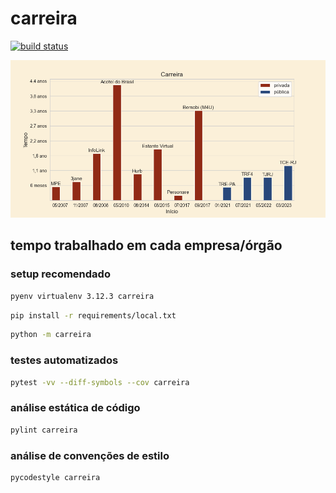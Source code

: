 # carreira

[![build status](https://github.com/fellipaocastro/carreira/actions/workflows/code_analysis.yml/badge.svg)](https://github.com/fellipaocastro/carreira/actions/workflows/code_analysis.yml)

![carreira](https://raw.githubusercontent.com/fellipaocastro/carreira/main/carreira/carreira.png)

## tempo trabalhado em cada empresa/órgão

### setup recomendado

```bash
pyenv virtualenv 3.12.3 carreira
```
```bash
pip install -r requirements/local.txt
```
```bash
python -m carreira
```

### testes automatizados

```bash
pytest -vv --diff-symbols --cov carreira
```

### análise estática de código

```bash
pylint carreira
```

### análise de convenções de estilo

```bash
pycodestyle carreira
```